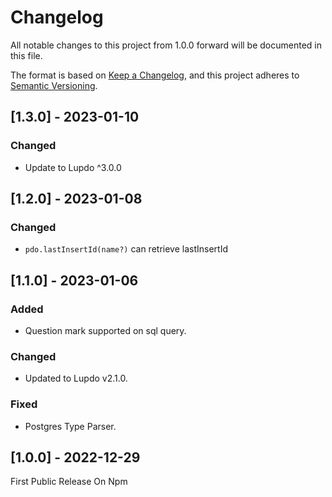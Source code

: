 # Changelog

All notable changes to this project from 1.0.0 forward will be documented in this file.

The format is based on [Keep a Changelog](https://keepachangelog.com/en/1.0.0/),
and this project adheres to [Semantic Versioning](https://semver.org/spec/v2.0.0.html).

## [1.3.0] - 2023-01-10

### Changed

-   Update to Lupdo ^3.0.0

## [1.2.0] - 2023-01-08

### Changed

-   `pdo.lastInsertId(name?)` can retrieve lastInsertId

## [1.1.0] - 2023-01-06

### Added

-   Question mark supported on sql query.

### Changed

-   Updated to Lupdo v2.1.0.

### Fixed

-   Postgres Type Parser.

## [1.0.0] - 2022-12-29

First Public Release On Npm
